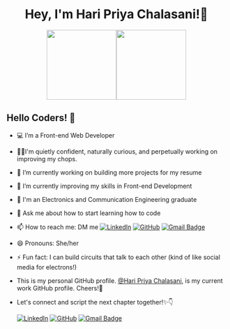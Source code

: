 <h1 align="center">Hey, I'm Hari Priya Chalasani!👋</h1> 

<p align="center"><img src="https://octodex.github.com/images/femalecodertocat.png" height="160px" width="160px"><img src="https://octodex.github.com/images/daftpunktocat-thomas.gif" height="160px" width="160px"> </p>

  ## Hello Coders! 👋
- 💻 I’m a Front-end Web Developer
- 👩‍💻I'm quietly confident, naturally curious, and perpetually working on improving my chops.
- 🔭 I’m currently working on building more projects for my resume
- 🌱 I’m currently improving my skills in Front-end Development
- 🚀 I'm an Electronics and Communication Engineering graduate
- 💬 Ask me about how to start learning how to code
- 📫 How to reach me: DM me  [![LinkedIn](https://img.shields.io/badge/LinkedIn-Hari%20Priya%20Chalasani-blue?style=flat-square&logo=linkedin)](https://www.linkedin.com/in/hari-priya-chalasani/)
[![GitHub](https://img.shields.io/badge/GitHub-Hari%20Priya%20Chalasani-lightgrey?style=flat-square&logo=github)](https://github.com/Hari-Priya-Chalasani)
[![Gmail Badge](https://img.shields.io/badge/-priyachalasani1@gmail.com-c14438?style=flat-square&logo=Gmail&logoColor=white&link=mailto:priyachalasani1@gmail.com)](mailto:priyachalasani1@gmail.com)
- 😄 Pronouns: She/her
- ⚡ Fun fact: I can build circuits that talk to each other (kind of like social media for electrons!)
- This is my personal GitHub profile.  [@Hari Priya Chalasani](https://github.com/haripriyachalasani), is my current work GitHub profile. Cheers!🤝
- Let's connect and script the next chapter together!✨👇
  
    [![LinkedIn](https://img.shields.io/badge/LinkedIn-Hari%20Priya%20Chalasani-blue?style=flat-square&logo=linkedin)](https://www.linkedin.com/in/hari-priya-chalasani/)
[![GitHub](https://img.shields.io/badge/GitHub-Hari%20Priya%20Chalasani-lightgrey?style=flat-square&logo=github)](https://github.com/Hari-Priya-Chalasani)
[![Gmail Badge](https://img.shields.io/badge/-priyachalasani1@gmail.com-c14438?style=flat-square&logo=Gmail&logoColor=white&link=mailto:priyachalasani1@gmail.com)](mailto:priyachalasani1@gmail.com)
